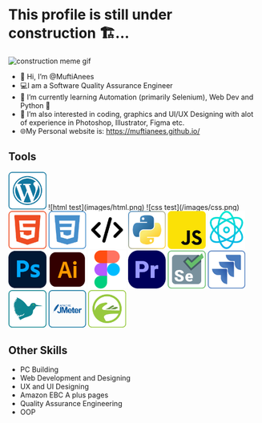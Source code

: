 # This profile is still under construction 🏗...<br>

<img src='images/construction.gif' alt='construction meme gif'>

- 👋 Hi, I’m @MuftiAnees
- 💻I am a Software Quality Assurance Engineer
- 🌱 I’m currently learning Automation (primarily Selenium), Web Dev and Python 🐍
- 👀 I’m also interested in coding, graphics and UI/UX Designing with alot of experience in Photoshop, Illustrator, Figma etc.
- 🌐My Personal website is: https://muftianees.github.io/

## Tools
<img src='images\wordpress.png' width=15% alt='Wordpress Logo'>
![html test](images/html.png)
![css test](/images/css.png)
<img src='images\html.png' width=15% alt='HTML Logo'>
<img src='images\css.png' width=15% alt='CSS Logo'>
<img src='images\code.png' width=15% alt='Development Logo'>
<img src='images\python.png' width=15% alt='Python Logo'>
<img src='images\js.png' width=15% alt='JavaScript Logo'>
<img src='images\React.png' width=15% alt='React JS Logo'>
<img src='images\photoshop.png' width=15% alt='Photoshop Logo'>
<img src='images\illustrator.png' width=15% height=15% alt='Illustrator Logo'>
<img src='images\figma.png' width=15% height=15% alt='Figma Logo'>
<img src='images\premiere.png' width=15% alt='PremierPro Logo'>
<img src='images\Selenium.png' width=15% alt='Selenium Logo'>
<img src='images\jira.png' width=15% alt='JIRA Logo'>
<img src='images\latex.png' width=15% alt='Latex Logo'>
<img src='images\jmeter.png' width=15% alt='J Meter Logo'>
<img src='images\joget.png' width=15% alt='Joget Logo'>


## Other Skills
- PC Building 
- Web Development and Designing
- UX and UI Designing
- Amazon EBC A plus pages
- Quality Assurance Engineering
- OOP
